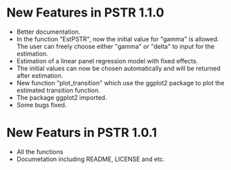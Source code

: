<!-- README.md is generated from README.Rmd. Please edit that file -->
New Features in PSTR 1.1.0
==========================

-   Better documentation.
-   In the function "EstPSTR", now the initial value for "gamma" is allowed. The user can freely choose either "gamma" or "delta" to input for the estimation.
-   Estimation of a linear panel regression model with fixed effects.
-   The initial values can now be chosen automatically and will be returned after estimation.
-   New function "plot\_transition" which use the ggplot2 package to plot the estimated transition function.
-   The package ggplot2 imported.
-   Some bugs fixed.

New Featurs in PSTR 1.0.1
=========================

-   All the functions
-   Documetation including README, LICENSE and etc.
